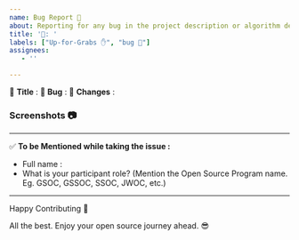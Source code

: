 ```yaml
---
name: Bug Report 🐞
about: Reporting for any bug in the project description or algorithm description.
title: '🐛: '
labels: ["Up-for-Grabs ✋", "bug 🐛"]
assignees:
   - ''

---
```


:red_circle: **Title** :
:red_circle: **Bug** :
:red_circle: **Changes** :  <!-- Explain the approach to handle this bug. -->


### Screenshots 📷
<!-- Write N/A if not available-->


***********************************************************************
:white_check_mark: **To be Mentioned while taking the issue :**
- Full name : 
- What is your participant role? (Mention the Open Source Program name. Eg. GSOC, GSSOC, SSOC, JWOC, etc.)

***********************************************************************
Happy Contributing 🚀 

All the best. Enjoy your open source journey ahead. 😎